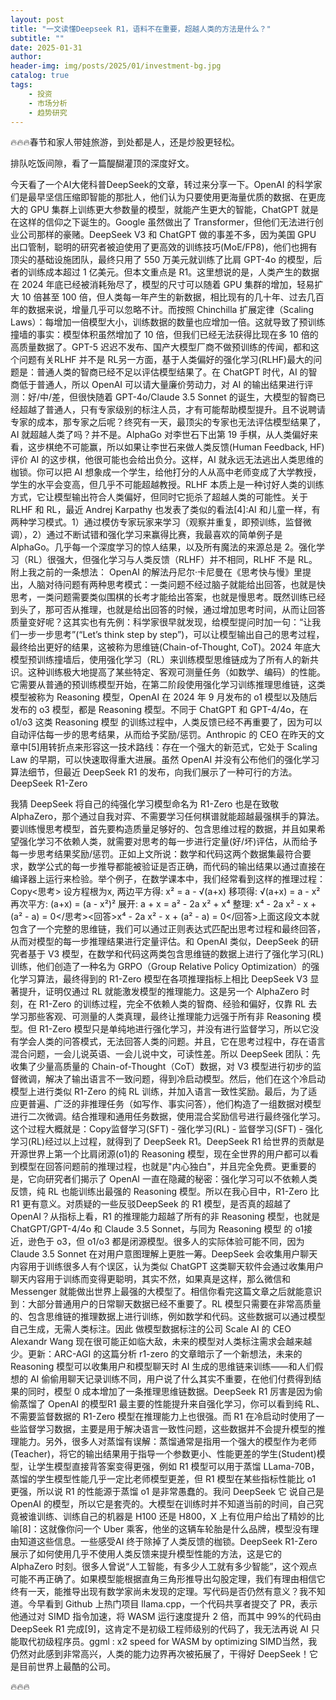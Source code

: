 ```yaml
---
layout: post
title: "一文读懂Deepseek R1，语料不在重要，超越人类的方法是什么？"
subtitle: ""
date: 2025-01-31
author: 
header-img: img/posts/2025/01/investment-bg.jpg
catalog: true
tags:
    - 投资
    - 市场分析
    - 趋势研究
---
```


🔥🔥🔥春节和家人带娃旅游，到处都是人，还是炒股更轻松。

排队吃饭间隙，看了一篇醍醐灌顶的深度好文。

今天看了一个AI大佬科普DeepSeek的文章，转过来分享一下。OpenAI 的科学家们是最早坚信压缩即智能的那批人，他们认为只要使用更海量优质的数据、在更庞大的 GPU 集群上训练更大参数量的模型，就能产生更大的智能，ChatGPT 就是在这样的信仰之下诞生的。Google 虽然做出了 Transformer，但他们无法进行创业公司那样的豪赌。DeepSeek V3 和 ChatGPT 做的事差不多，因为美国 GPU 出口管制，聪明的研究者被迫使用了更高效的训练技巧(MoE/FP8)，他们也拥有顶尖的基础设施团队，最终只用了 550 万美元就训练了比肩 GPT-4o 的模型，后者的训练成本超过 1 亿美元。但本文重点是 R1。这里想说的是，人类产生的数据在 2024 年底已经被消耗殆尽了，模型的尺寸可以随着 GPU 集群的增加，轻易扩大 10 倍甚至 100 倍，但人类每一年产生的新数据，相比现有的几十年、过去几百年的数据来说，增量几乎可以忽略不计。而按照 Chinchilla 扩展定律（Scaling Laws）：每增加一倍模型大小，训练数据的数量也应增加一倍。这就导致了预训练撞墙的事实：模型体积虽然增加了 10 倍，但我们已经无法获得比现在多 10 倍的高质量数据了。GPT-5 迟迟不发布、国产大模型厂商不做预训练的传闻，都和这个问题有关RLHF 并不是 RL另一方面，基于人类偏好的强化学习(RLHF)最大的问题是：普通人类的智商已经不足以评估模型结果了。在 ChatGPT 时代，AI 的智商低于普通人，所以 OpenAI 可以请大量廉价劳动力，对 AI 的输出结果进行评测：好/中/差，但很快随着 GPT-4o/Claude 3.5 Sonnet 的诞生，大模型的智商已经超越了普通人，只有专家级别的标注人员，才有可能帮助模型提升。且不说聘请专家的成本，那专家之后呢？终究有一天，最顶尖的专家也无法评估模型结果了，AI 就超越人类了吗？并不是。AlphaGo 对李世石下出第 19 手棋，从人类偏好来看，这步棋绝不可能赢，所以如果让李世石来做人类反馈(Human Feedback, HF)评价 AI 的这步棋，他很可能也会给出负分。这样，AI 就永远无法逃出人类思维的枷锁。你可以把 AI 想象成一个学生，给他打分的人从高中老师变成了大学教授，学生的水平会变高，但几乎不可能超越教授。RLHF 本质上是一种讨好人类的训练方式，它让模型输出符合人类偏好，但同时它扼杀了超越人类的可能性。关于 RLHF 和 RL，最近 Andrej Karpathy 也发表了类似的看法[4]:AI 和儿童一样，有两种学习模式。1）通过模仿专家玩家来学习（观察并重复，即预训练，监督微调），2）通过不断试错和强化学习来赢得比赛，我最喜欢的简单例子是 AlphaGo。几乎每一个深度学习的惊人结果，以及所有魔法的来源总是 2。强化学习（RL）很强大，但强化学习与人类反馈（RLHF）并不相同，RLHF 不是 RL。附上我之前的一条想法：
OpenAI 的解法丹尼尔·卡尼曼在《思考快与慢》里提出，人脑对待问题有两种思考模式：一类问题不经过脑子就能给出回答，也就是快思考，一类问题需要类似围棋的长考才能给出答案，也就是慢思考。既然训练已经到头了，那可否从推理，也就是给出回答的时候，通过增加思考时间，从而让回答质量变好呢？这其实也有先例：科学家很早就发现，给模型提问时加一句：“让我们一步一步思考”(“Let’s think step by step”)，可以让模型输出自己的思考过程，最终给出更好的结果，这被称为思维链(Chain-of-Thought, CoT)。2024 年底大模型预训练撞墙后，使用强化学习（RL）来训练模型思维链成为了所有人的新共识。这种训练极大地提高了某些特定、客观可测量任务（如数学、编码）的性能。它需要从普通的预训练模型开始，在第二阶段使用强化学习训练推理思维链，这类模型被称为&nbsp;Reasoning 模型，OpenAI 在 2024 年 9 月发布的 o1 模型以及随后发布的 o3 模型，都是 Reasoning 模型。不同于 ChatGPT 和 GPT-4/4o，在 o1/o3 这类 Reasoning 模型 的训练过程中，人类反馈已经不再重要了，因为可以自动评估每一步的思考结果，从而给予奖励/惩罚。Anthropic 的 CEO 在昨天的文章中[5]用转折点来形容这一技术路线：存在一个强大的新范式，它处于 Scaling Law 的早期，可以快速取得重大进展。虽然 OpenAI 并没有公布他们的强化学习算法细节，但最近 DeepSeek R1 的发布，向我们展示了一种可行的方法。
DeepSeek R1-Zero

我猜 DeepSeek 将自己的纯强化学习模型命名为 R1-Zero 也是在致敬 AlphaZero，那个通过自我对弈、不需要学习任何棋谱就能超越最强棋手的算法。要训练慢思考模型，首先要构造质量足够好的、包含思维过程的数据，并且如果希望强化学习不依赖人类，就需要对思考的每一步进行定量(好/坏)评估，从而给予每一步思考结果奖励/惩罚。正如上文所说：数学和代码这两个数据集最符合要求，数学公式的每一步推导都能被验证是否正确，而代码的输出结果以通过直接在编译器上运行来检验。举个例子，在数学课本中，我们经常看到这样的推理过程：Copy&lt;思考&gt;  设方程根为x, 两边平方得: x² = a - √(a+x)  移项得: √(a+x) = a - x²  再次平方: (a+x) = (a - x²)²  展开: a + x = a² - 2a x² + x⁴  整理: x⁴ - 2a x² - x + (a² - a) = 0&lt;/思考&gt;&lt;回答&gt;x⁴ - 2a x² - x + (a² - a) = 0&lt;/回答&gt;上面这段文本就包含了一个完整的思维链，我们可以通过正则表达式匹配出思考过程和最终回答，从而对模型的每一步推理结果进行定量评估。和 OpenAI 类似，DeepSeek 的研究者基于 V3 模型，在数学和代码这两类包含思维链的数据上进行了强化学习(RL)训练，他们创造了一种名为 GRPO（Group Relative Policy Optimization）的强化学习算法，最终得到的 R1-Zero 模型在各项推理指标上相比 DeepSeek V3 显著提升，证明仅通过 RL 就能激发模型的推理能力。这是另一个 AlphaZero 时刻，在 R1-Zero 的训练过程，完全不依赖人类的智商、经验和偏好，仅靠 RL 去学习那些客观、可测量的人类真理，最终让推理能力远强于所有非 Reasoning 模型。但 R1-Zero 模型只是单纯地进行强化学习，并没有进行监督学习，所以它没有学会人类的问答模式，无法回答人类的问题。并且，它在思考过程中，存在语言混合问题，一会儿说英语、一会儿说中文，可读性差。所以 DeepSeek 团队：先收集了少量高质量的 Chain-of-Thought（CoT）数据，对 V3 模型进行初步的监督微调，解决了输出语言不一致问题，得到冷启动模型。然后，他们在这个冷启动模型上进行类似 R1-Zero 的纯 RL 训练，并加入语言一致性奖励。最后，为了适应更普遍、广泛的非推理任务（如写作、事实问答），他们构造了一组数据对模型进行二次微调。结合推理和通用任务数据，使用混合奖励信号进行最终强化学习。这个过程大概就是：Copy监督学习(SFT) - 强化学习(RL) - 监督学习(SFT) - 强化学习(RL)经过以上过程，就得到了 DeepSeek R1。DeepSeek R1 给世界的贡献是开源世界上第一个比肩闭源(o1)的 Reasoning 模型，现在全世界的用户都可以看到模型在回答问题前的推理过程，也就是&quot;内心独白&quot;，并且完全免费。更重要的是，它向研究者们揭示了 OpenAI 一直在隐藏的秘密：强化学习可以不依赖人类反馈，纯 RL 也能训练出最强的 Reasoning 模型。所以在我心目中，R1-Zero 比 R1 更有意义。对质疑的一些反驳DeepSeek 的 R1 模型，是否真的超越了 OpenAI？从指标上看，R1 的推理能力超越了所有的非 Reasoning 模型，也就是 ChatGPT/GPT-4/4o 和 Claude 3.5 Sonnet，与同为 Reasoning 模型 的 o1接近，逊色于 o3，但 o1/o3 都是闭源模型。很多人的实际体验可能不同，因为 Claude 3.5 Sonnet 在对用户意图理解上更胜一筹。DeepSeek 会收集用户聊天内容用于训练很多人有个误区，认为类似 ChatGPT 这类聊天软件会通过收集用户聊天内容用于训练而变得更聪明，其实不然，如果真是这样，那么微信和 Messenger 就能做出世界上最强的大模型了。相信你看完这篇文章之后就能意识到：大部分普通用户的日常聊天数据已经不重要了。RL 模型只需要在非常高质量的、包含思维链的推理数据上进行训练，例如数学和代码。这些数据可以通过模型自己生成，无需人类标注。因此 做模型数据标注的公司 Scale AI 的 CEO Alexandr Wang 现在很可能正如临大敌，未来的模型对人类标注需求会越来越少。更新：ARC-AGI 的这篇分析 r1-zero 的文章暗示了一个新想法，未来的 Reasoning 模型可以收集用户和模型聊天时 AI 生成的思维链来训练——和人们假想的 AI 偷偷用聊天记录训练不同，用户说了什么其实不重要，在他们付费得到结果的同时，模型 0 成本增加了一条推理思维链数据。DeepSeek R1 厉害是因为偷偷蒸馏了 OpenAI 的模型R1 最主要的性能提升来自强化学习，你可以看到纯 RL、不需要监督数据的 R1-Zero 模型在推理能力上也很强。而 R1 在冷启动时使用了一些监督学习数据，主要是用于解决语言一致性问题，这些数据并不会提升模型的推理能力。另外，很多人对蒸馏有误解：蒸馏通常是指用一个强大的模型作为老师(Teacher)，将它的输出结果用于指导一个参数更小、性能更差的学生(Student)模型，让学生模型直接背答案变得更强，例如 R1 模型可以用于蒸馏 LLama-70B，蒸馏的学生模型性能几乎一定比老师模型更差，但 R1 模型在某些指标性能比 o1 更强，所以说 R1 的性能源于蒸馏 o1 是非常愚蠢的。我问 DeepSeek 它 说自己是 OpenAI 的模型，所以它是套壳的。大模型在训练时并不知道当前的时间，自己究竟被谁训练、训练自己的机器是 H100 还是 H800，X 上有位用户给出了精妙的比喻[8]：这就像你问一个 Uber 乘客，他坐的这辆车轮胎是什么品牌，模型没有理由知道这些信息。一些感受AI 终于除掉了人类反馈的枷锁。DeepSeek R1-Zero 展示了如何使用几乎不使用人类反馈来提升模型性能的方法，这是它的 AlphaZero 时刻。很多人曾说“人工智能，有多少人工就有多少智能”，这个观点可能不再正确了。如果模型能根据直角三角形推导出勾股定理，我们有理由相信它终有一天，能推导出现有数学家尚未发现的定理。写代码是否仍然有意义？我不知道。今早看到 Github 上热门项目 llama.cpp，一个代码共享者提交了 PR，表示他通过对 SIMD 指令加速，将 WASM 运行速度提升 2 倍，而其中 99%的代码由 DeepSeek R1 完成[9]，这肯定不是初级工程师级别的代码了，我无法再说 AI 只能取代初级程序员。ggml : x2 speed for WASM by optimizing SIMD当然，我仍然对此感到非常高兴，人类的能力边界再次被拓展了，干得好 DeepSeek！它是目前世界上最酷的公司。

🔥🔥🔥